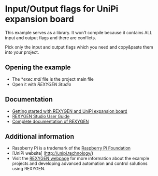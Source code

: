 Input/Output flags for UniPi expansion board
============================================

This example serves as a library. It won't compile because it contains ALL input and output 
flags and there are conflicts.

Pick only the input and output flags which you need and copy&paste them into your project.

## Opening the example ##
- The **exec.mdl* file is the project main file
- Open it with *REXYGEN Studio*

## Documentation ##

- [Getting started with REXYGEN and UniPi expansion board](https://www.rexygen.com/doc/PDF/ENGLISH/RexygenGettingStarted_UniPi_ENG.pdf)
- [REXYGEN Studio User Guide](https://www.rexygen.com/doc/PDF/ENGLISH/RexygenStudio_ENG.pdf)
- [Complete documentation of REXYGEN](http://www.rexygen.com/documentation-and-support)

## Additional information ##

- Raspberry Pi is a trademark of the [Raspberry Pi Foundation](http://www.raspberrypi.org)
- [UniPi website] (http://unipi.technology/)
- Visit the [REXYGEN webpage](http://www.rexygen.com) 
for more information about the example projects and developing advanced 
automation and control solutions using REXYGEN.